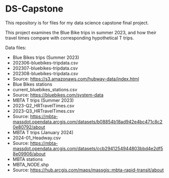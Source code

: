 # DS-Capstone
This repository is for files for my data science capstone final project.

This project examines the Blue Bike trips in summer 2023, and how their travel times compare with corresponding hypothetical T trips.

Data files:
- Blue Bikes trips (Summer 2023)
- 202306-bluebikes-tripdata.csv
- 202307-bluebikes-tripdata.csv
- 202308-bluebikes-tripdata.csv
- Source: https://s3.amazonaws.com/hubway-data/index.html
- Blue Bikes stations
- current_bluebikes_stations.csv
- Source: https://bluebikes.com/system-data
- MBTA T trips (Summer 2023)
- 2023-Q2_HRTravelTimes.csv
- 2023-Q3_HRTravelTimes.csv
- Source: https://mbta-massdot.opendata.arcgis.com/datasets/b08854b18ad942e4bc471c8c20e80792/about
- MBTA T trips (January 2024)
- 2024-01_Headway.csv
- Source: https://mbta-massdot.opendata.arcgis.com/datasets/ccb2941254944803bbd4e2df58e09906/about
- MBTA stations
- MBTA_NODE.shp
- Source: https://hub.arcgis.com/maps/massgis::mbta-rapid-transit/about
